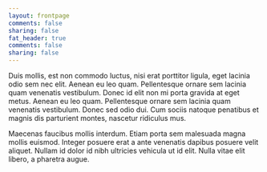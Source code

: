 ```yaml
---
layout: frontpage
comments: false
sharing: false
fat_header: true
comments: false
sharing: false
---
```


Duis mollis, est non commodo luctus, nisi erat porttitor ligula, eget lacinia odio sem nec elit. Aenean eu leo quam. Pellentesque ornare sem lacinia quam venenatis vestibulum. Donec id elit non mi porta gravida at eget metus. Aenean eu leo quam. Pellentesque ornare sem lacinia quam venenatis vestibulum. Donec sed odio dui. Cum sociis natoque penatibus et magnis dis parturient montes, nascetur ridiculus mus.

Maecenas faucibus mollis interdum. Etiam porta sem malesuada magna mollis euismod. Integer posuere erat a ante venenatis dapibus posuere velit aliquet. Nullam id dolor id nibh ultricies vehicula ut id elit. Nulla vitae elit libero, a pharetra augue.